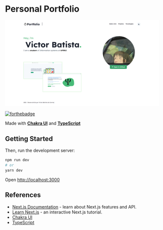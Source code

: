 # Personal Portfolio

<img src="./printPortfolio.png"/>

[![forthebadge](https://forthebadge.com/images/badges/made-with-typescript.svg)](https://forthebadge.com)


Made with [**Chakra UI**](https://chakra-ui.com) and [**TypeScript**](https://www.typescriptlang.org) 

## Getting Started

Then, run the development server:

```bash
npm run dev
# or
yarn dev
```

Open [http://localhost:3000](http://localhost:3000) 

## References

- [Next.js Documentation](https://nextjs.org/docs) - learn about Next.js features and API.
- [Learn Next.js](https://nextjs.org/learn) - an interactive Next.js tutorial.
- [Chakra UI](https://chakra-ui.com)
- [TypeScript](https://www.typescriptlang.org)
